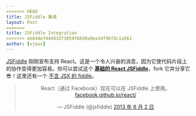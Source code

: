 ```yaml
---
<<<<<<< HEAD
title: JSFiddle 集成
layout: Post
=======
title: JSFiddle Integration
>>>>>>> eb84de744493373859f6830a9ea34f9bfdc1a561
author: [vjeux]
---
```


[JSFiddle](https://jsfiddle.net)  刚刚宣布支持 React。这是一个令人兴奋的消息，因为它使代码片段上的协作变得更加容易。你可以尝试这个 **[基础的 React JSFiddle](http://jsfiddle.net/vjeux/kb3gN/)**，fork 它并分享它😎！这里还有一个 [不含 JSX 的 fiddle](http://jsfiddle.net/vjeux/VkebS/)。

<blockquote class="twitter-tweet" align="center"><p>React（通过 Facebook）现在可以在 JSFiddle 上使用。<a href="http://t.co/wNQf9JPv5u" title="http://facebook.github.io/react/">facebook.github.io/react/</a></p>&mdash; JSFiddle (@jsfiddle) <a href="https://twitter.com/jsfiddle/status/341114115781177344">2013 年 6 月 2 日</a></blockquote>
